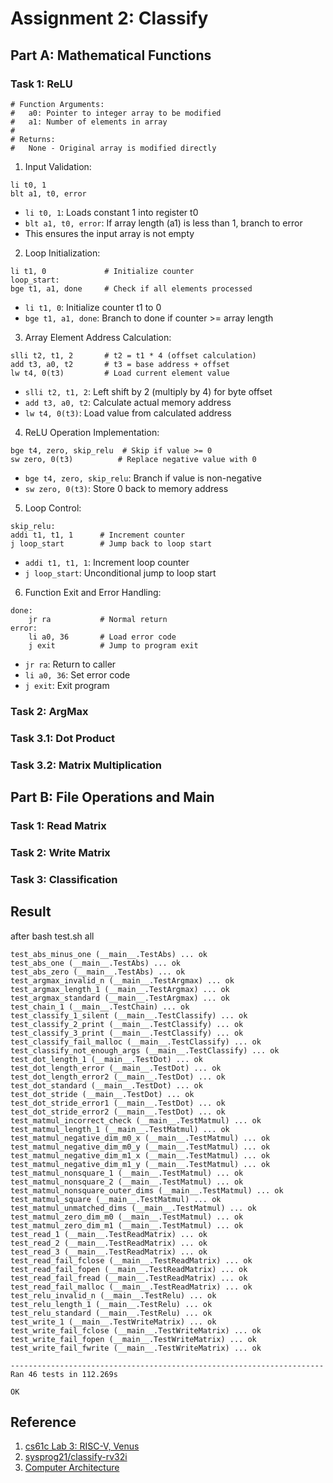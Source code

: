 # Assignment 2: Classify
## Part A: Mathematical Functions
### Task 1: ReLU
```assembly
# Function Arguments:
#   a0: Pointer to integer array to be modified
#   a1: Number of elements in array
#
# Returns:
#   None - Original array is modified directly
```

1. Input Validation:
```assembly
li t0, 1             
blt a1, t0, error     
```
* `li t0, 1`: Loads constant 1 into register t0
* `blt a1, t0, error`: If array length (a1) is less than 1, branch to error
* This ensures the input array is not empty

2. Loop Initialization:
```assembly
li t1, 0             # Initialize counter
loop_start:
bge t1, a1, done     # Check if all elements processed
```
* `li t1, 0`: Initialize counter t1 to 0
* `bge t1, a1, done`: Branch to done if counter >= array length

3. Array Element Address Calculation:
```assembly
slli t2, t1, 2       # t2 = t1 * 4 (offset calculation)
add t3, a0, t2       # t3 = base address + offset
lw t4, 0(t3)         # Load current element value
```
* `slli t2, t1, 2`: Left shift by 2 (multiply by 4) for byte offset
* `add t3, a0, t2`: Calculate actual memory address
* `lw t4, 0(t3)`: Load value from calculated address

4. ReLU Operation Implementation:
```assembly
bge t4, zero, skip_relu  # Skip if value >= 0
sw zero, 0(t3)          # Replace negative value with 0
```
* `bge t4, zero, skip_relu`: Branch if value is non-negative
* `sw zero, 0(t3)`: Store 0 back to memory address

5. Loop Control:
```assembly
skip_relu:
addi t1, t1, 1      # Increment counter
j loop_start        # Jump back to loop start
```
* `addi t1, t1, 1`: Increment loop counter
* `j loop_start`: Unconditional jump to loop start

6. Function Exit and Error Handling:
```assembly
done:
    jr ra           # Normal return
error:
    li a0, 36       # Load error code
    j exit          # Jump to program exit
```
* `jr ra`: Return to caller
* `li a0, 36`: Set error code
* `j exit`: Exit program

### Task 2: ArgMax

### Task 3.1: Dot Product



### Task 3.2: Matrix Multiplication

## Part B: File Operations and Main

### Task 1: Read Matrix

### Task 2: Write Matrix


### Task 3: Classification


## Result
after bash test.sh all
```
test_abs_minus_one (__main__.TestAbs) ... ok
test_abs_one (__main__.TestAbs) ... ok
test_abs_zero (__main__.TestAbs) ... ok
test_argmax_invalid_n (__main__.TestArgmax) ... ok
test_argmax_length_1 (__main__.TestArgmax) ... ok
test_argmax_standard (__main__.TestArgmax) ... ok
test_chain_1 (__main__.TestChain) ... ok
test_classify_1_silent (__main__.TestClassify) ... ok
test_classify_2_print (__main__.TestClassify) ... ok
test_classify_3_print (__main__.TestClassify) ... ok
test_classify_fail_malloc (__main__.TestClassify) ... ok
test_classify_not_enough_args (__main__.TestClassify) ... ok
test_dot_length_1 (__main__.TestDot) ... ok
test_dot_length_error (__main__.TestDot) ... ok
test_dot_length_error2 (__main__.TestDot) ... ok
test_dot_standard (__main__.TestDot) ... ok
test_dot_stride (__main__.TestDot) ... ok
test_dot_stride_error1 (__main__.TestDot) ... ok
test_dot_stride_error2 (__main__.TestDot) ... ok
test_matmul_incorrect_check (__main__.TestMatmul) ... ok
test_matmul_length_1 (__main__.TestMatmul) ... ok
test_matmul_negative_dim_m0_x (__main__.TestMatmul) ... ok
test_matmul_negative_dim_m0_y (__main__.TestMatmul) ... ok
test_matmul_negative_dim_m1_x (__main__.TestMatmul) ... ok
test_matmul_negative_dim_m1_y (__main__.TestMatmul) ... ok
test_matmul_nonsquare_1 (__main__.TestMatmul) ... ok
test_matmul_nonsquare_2 (__main__.TestMatmul) ... ok
test_matmul_nonsquare_outer_dims (__main__.TestMatmul) ... ok
test_matmul_square (__main__.TestMatmul) ... ok
test_matmul_unmatched_dims (__main__.TestMatmul) ... ok
test_matmul_zero_dim_m0 (__main__.TestMatmul) ... ok
test_matmul_zero_dim_m1 (__main__.TestMatmul) ... ok
test_read_1 (__main__.TestReadMatrix) ... ok
test_read_2 (__main__.TestReadMatrix) ... ok
test_read_3 (__main__.TestReadMatrix) ... ok
test_read_fail_fclose (__main__.TestReadMatrix) ... ok
test_read_fail_fopen (__main__.TestReadMatrix) ... ok
test_read_fail_fread (__main__.TestReadMatrix) ... ok
test_read_fail_malloc (__main__.TestReadMatrix) ... ok
test_relu_invalid_n (__main__.TestRelu) ... ok
test_relu_length_1 (__main__.TestRelu) ... ok
test_relu_standard (__main__.TestRelu) ... ok
test_write_1 (__main__.TestWriteMatrix) ... ok
test_write_fail_fclose (__main__.TestWriteMatrix) ... ok
test_write_fail_fopen (__main__.TestWriteMatrix) ... ok
test_write_fail_fwrite (__main__.TestWriteMatrix) ... ok

----------------------------------------------------------------------
Ran 46 tests in 112.269s

OK
```
## Reference
1. [cs61c Lab 3: RISC-V, Venus](https://cs61c.org/fa24/labs/lab03/#venus-m)
2. [sysprog21/classify-rv32i](https://github.com/sysprog21/classify-rv32i)
3. [Computer Architecture](https://wiki.csie.ncku.edu.tw/arch/schedule)
